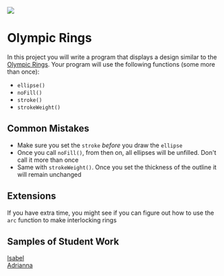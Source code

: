 ![](https://stillmed.olympic.org/media/Images/OlympicOrg/IOC/The_Organisation/The-Olympic-Rings/Olympic_rings_TM_c_IOC_All_rights_reserved_1.jpg?interpolation=lanczos-none&resize=700:*)   

Olympic Rings
=============

In this project you will write a program that displays a design similar to the [Olympic Rings](https://www.olympic.org/olympic-rings). Your program will use the following functions (some more than once):

*	`ellipse()`  
*	`noFill()`  
*	`stroke()`  
*	`strokeWeight()`

Common Mistakes
-----------------------
* Make sure you set the `stroke` *before* you draw the `ellipse`
* Once you call `noFill()`, from then on, all ellipses will be unfilled. Don't call it more than once
* Same with `strokeWeight()`. Once you set the thickness of the outline it will remain unchanged

Extensions
-----------------------
If you have extra time, you might see if you can figure out how to use the `arc` function to make interlocking rings

Samples of Student Work
-----------------------
[Isabel](http://isabel98b.github.io/OlympicRings)   
[Adrianna](http://bartalottia16.github.io/OlympicRings)   
